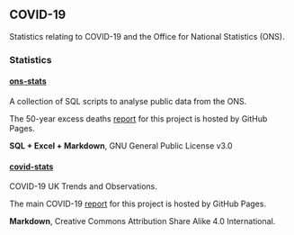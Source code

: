 ## COVID-19

Statistics relating to COVID-19 and the Office for National Statistics (ONS).



### Statistics

#### [ons-stats](https://github.com/Logiqx/ons-stats)

A collection of SQL scripts to analyse public data from the ONS.

The 50-year excess deaths [report](https://logiqx.github.io/ons-stats/) for this project is hosted by GitHub Pages.

**SQL + Excel + Markdown**, GNU General Public License v3.0



#### [covid-stats](https://github.com/Logiqx/covid-stats)

COVID-19 UK Trends and Observations.

The main COVID-19 [report](https://logiqx.github.io/covid-stats/) for this project is hosted by GitHub Pages.

**Markdown**, Creative Commons Attribution Share Alike 4.0 International.


